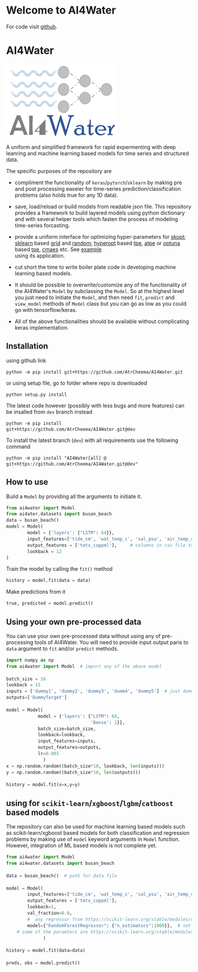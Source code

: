 # Welcome to AI4Water

For code visit [github](https://github.com/AtrCheema/AI4Water).

# AI4Water

<img src="imgs/monogram.png" width="300" height="200" />

A uniform and simplified framework for rapid expermenting with deep leanring and machine 
learning based models for time series and structured data. 

The specific purposes of the repository are

- compliment the functionality of `keras`/`pytorch`/`sklearn` by making pre and 
 post processing easeier for time-series prediction/classification problems (also holds
 true for any 1D data).
 
- save, load/reload or build models from readable json file. This repository 
 provides a framework to build layered models using python dictionary and with 
 several helper tools which fasten the process of  modeling time-series forcasting.

- provide a uniform interface for optimizing hyper-parameters for 
 [skopt](https://scikit-optimize.github.io/stable/index.html);
 [sklearn](https://scikit-learn.org/stable/modules/classes.html#hyper-parameter-optimizers) 
 based [grid](https://scikit-learn.org/stable/modules/generated/sklearn.model_selection.GridSearchCV.html) 
 and [random](https://scikit-learn.org/stable/modules/generated/sklearn.model_selection.RandomizedSearchCV.html);
  [hyperopt](http://hyperopt.github.io/hyperopt/) based 
  [tpe](https://papers.nips.cc/paper/2011/file/86e8f7ab32cfd12577bc2619bc635690-Paper.pdf), 
  [atpe](https://www.electricbrain.io/blog/learning-to-optimize) or 
  [optuna](https://optuna.readthedocs.io/en/stable/) based 
  [tpe](https://optuna.readthedocs.io/en/stable/reference/generated/optuna.samplers.TPESampler.html), 
  [cmaes](https://optuna.readthedocs.io/en/stable/reference/generated/optuna.samplers.CmaEsSampler.html) etc. 
  See [example](https://github.com/AtrCheema/AI4Water/blob/master/examples/hyper_para_opt.ipynb)  
  using its application.
 
- cut short the time to write boiler plate code in developing machine learning 
 based models.

- It should be possible to overwrite/customize any of the functionality of the AI4Water's `Model` 
 by subclassing the
 `Model`. So at the highest level you just need to initiate the `Model`, and then need `fit`, `predict` and 
 `view_model` methods of `Model` class but you can go as low as you could go with tensorflow/keras. 

- All of the above functionalities should be available without complicating keras 
 implementation.


## Installation

using github link

	python -m pip install git+https://github.com/AtrCheema/AI4Water.git

or using setup file, go to folder where repo is downloaded

    python setup.py install

The latest code however (possibly with less bugs and more features) can be insalled from `dev` branch instead

    python -m pip install git+https://github.com/AtrCheema/AI4Water.git@dev

To install the latest branch (`dev`) with all requirements use the following command

    python -m pip install "AI4Water[all] @ git+https://github.com/AtrCheema/AI4Water.git@dev"
 
## How to use

Build a `Model` by providing all the arguments to initiate it.

```python
from ai4water import Model
from ai4ater.datasets import busan_beach
data = busan_beach()
model = Model(
        model = {'layers': {"LSTM": 64}},
        input_features=['tide_cm', 'wat_temp_c', 'sal_psu', 'air_temp_c', 'pcp_mm'],   # columns in csv file to be used as input
        output_features = ['tetx_coppml'],     # columns in csv file to be used as output
        lookback = 12
)
```

Train the model by calling the `fit()` method
```python
history = model.fit(data = data)
```

Make predictions from it
```python
true, predicted = model.predict()
```


## Using your own pre-processed data
You can use your own pre-processed data without using any of pre-processing tools of AI4Water. You will need to provide
input output paris to `data` argument to `fit` and/or `predict` methods.
```python
import numpy as np
from ai4water import Model  # import any of the above model

batch_size = 16
lookback = 15
inputs = ['dummy1', 'dummy2', 'dummy3', 'dumm4', 'dummy5']  # just dummy names for plotting and saving results.
outputs=['DummyTarget']

model = Model(
            model = {'layers': {"LSTM": 64,
                                'Dense': 1}},
            batch_size=batch_size,
            lookback=lookback,
            input_features=inputs,
            output_features=outputs,
            lr=0.001
              )
x = np.random.random((batch_size*10, lookback, len(inputs)))
y = np.random.random((batch_size*10, len(outputs)))

history = model.fit(x=x,y=y)

```

## using for `scikit-learn`/`xgboost`/`lgbm`/`catboost` based models
The repository can also be used for machine learning based models such as scikit-learn/xgboost based models for both
classification and regression problems by making use of `model` keyword arguments in `Model` function.
However, integration of ML based models is not complete yet.
```python
from ai4water import Model
from ai4water.datasets import busan_beach

data = busan_beach()  # path for data file

model = Model(
        input_features=['tide_cm', 'wat_temp_c', 'sal_psu', 'air_temp_c', 'pcp_mm'],   # columns in csv file to be used as input
        output_features = ['tetx_coppml'],  
        lookback=1,
        val_fraction=0.0,
        #  any regressor from https://scikit-learn.org/stable/modules/classes.html
        model={"RandomForestRegressor": {"n_estimators":1000}},  # set any of regressor's parameters. e.g. for RandomForestRegressor above used,
    # some of the paramters are https://scikit-learn.org/stable/modules/generated/sklearn.ensemble.RandomForestRegressor.html#sklearn.ensemble.RandomForestRegressor
              )

history = model.fit(data=data)

preds, obs = model.predict()
```

